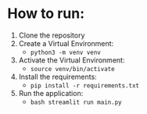 # How to run:
1. Clone the repository
2. Create a Virtual Environment:
    - `python3 -m venv venv`
3. Activate the Virtual Environment:
   - `source venv/bin/activate`
4. Install the requirements:
    - `pip install -r requirements.txt`
5. Run the application:
    - ```bash streamlit run main.py```